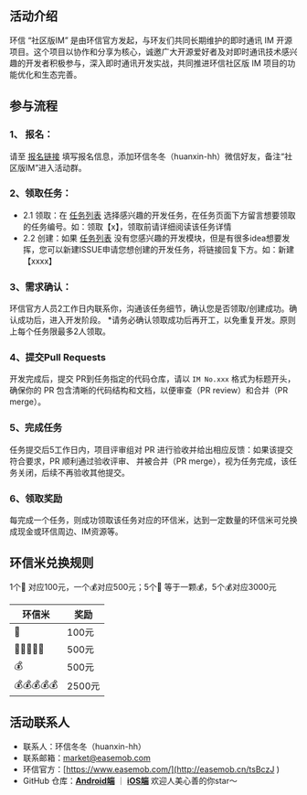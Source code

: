 
## 活动介绍
环信 “社区版IM” 是由环信官方发起，与环友们共同长期维护的即时通讯 IM 开源项目。这个项目以协作和分享为核心，诚邀广大开源爱好者及对即时通讯技术感兴趣的开发者积极参与，深入即时通讯开发实战，共同推进环信社区版 IM 项目的功能优化和生态完善。

## 参与流程
### 1、 报名：
请至 [报名链接](https://www.wjx.top/vm/eazZw6B.aspx) 填写报名信息，添加环信冬冬（huanxin-hh）微信好友，备注“社区版IM”进入活动群。

### 2、领取任务：
- 2.1 领取：在 [任务列表](https://github.com/easemob/communityim-demo-android/issues/1) 选择感兴趣的开发任务，在任务页面下方留言想要领取的任务编号。如：领取【x】，领取前请详细阅读该任务详情
- 2.2 创建：如果 [任务列表](https://github.com/easemob/communityim-demo-android/issues/1) 没有您感兴趣的开发模块，但是有很多idea想要发挥，您可以新建ISSUE申请您想创建的开发任务，将链接回复下方。如：新建【xxxx】

### 3、需求确认：
环信官方人员2工作日内联系你，沟通该任务细节，确认您是否领取/创建成功。确认成功后，进入开发阶段。
*请务必确认领取成功后再开工，以免重复开发。原则上每个任务限最多2人领取。

### 4、提交Pull Requests
开发完成后，提交 PR到任务指定的代码仓库，请以 `IM No.xxx` 格式为标题开头，确保你的 PR 包含清晰的代码结构和文档，以便审查（PR review）和合并（PR merge）。

### 5、完成任务
任务提交后5工作日内，项目评审组对 PR 进行验收并给出相应反馈：如果该提交符合要求，PR 顺利通过验收评审、 并被合并（PR merge），视为任务完成，该任务关闭，后续不再验收其他提交。  
### 6、领取奖励
每完成一个任务，则成功领取该任务对应的环信米，达到一定数量的环信米可兑换成现金或环信周边、IM资源等。

## 环信米兑换规则
1个🌟 对应100元，一个💰对应500元；5个🌟 等于一颗💰，5个💰对应3000元

|环信米|奖励  |
|--|--|
|  🌟|100元  |
|  🌟🌟🌟🌟🌟|500元
|  💰|500元  |
|  💰💰💰💰💰|2500元  |


## 活动联系人
- 联系人：环信冬冬（huanxin-hh）
- 联系邮箱：market@easemob.com
- 环信官方：[https://www.easemob.com/](http://easemob.cn/tsBczJ
) 
- GitHub 仓库：[**Android端**](https://github.com/easemob/communityim-demo-android)  ｜  [**iOS端**](https://github.com/easemob/communityim-demo-ios) 
 欢迎人美心善的你star～
